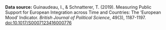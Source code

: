 __Data source:__ Guinaudeau, I., & Schnatterer, T. (2019). Measuring Public Support for European Integration across Time and Countries: The ‘European Mood’ Indicator. _British Journal of Political Science_, 49(3), 1187-1197. [doi:10.1017/S0007123416000776](https://doi.org/10.1017/S0007123416000776)
